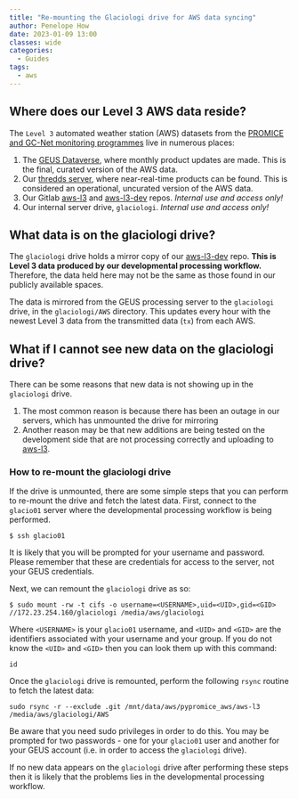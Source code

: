 ```yaml
---
title: "Re-mounting the Glaciologi drive for AWS data syncing"
author: Penelope How
date: 2023-01-09 13:00
classes: wide
categories:
  - Guides
tags: 
  - aws
---
```


## Where does our Level 3 AWS data reside?

The `Level 3` automated weather station (AWS) datasets from the [PROMICE and GC-Net monitoring programmes](https://promice.org) live in numerous places:

1. The [GEUS Dataverse](https://dataverse.geus.dk/dataverse/AWS), where monthly product updates are made. This is the final, curated version of the AWS data. 
2. Our [thredds server](https://thredds.geus.dk), where near-real-time products can be found. This is considered an operational, uncurated version of the AWS data.
3. Our Gitlab [aws-l3](https://geusgitlab.geus.dk/glaciology-and-climate/promice/aws-l3) and [aws-l3-dev](https://geusgitlab.geus.dk/glaciology-and-climate/promice/aws-l3-dev) repos. *Internal use and access only!*
4. Our internal server drive, `glaciologi`. *Internal use and access only!*


## What data is on the glaciologi drive?

The `glaciologi` drive holds a mirror copy of our [aws-l3-dev](https://geusgitlab.geus.dk/glaciology-and-climate/promice/aws-l3-dev) repo. **This is Level 3 data produced by our developmental processing workflow.** Therefore, the data held here may not be the same as those found in our publicly available spaces. 

The data is mirrored from the GEUS processing server to the `glaciologi` drive, in the `glaciologi/AWS` directory. This updates every hour with the newest Level 3 data from the transmitted data (`tx`) from each AWS. 


## What if I cannot see new data on the glaciologi drive?

There can be some reasons that new data is not showing up in the `glaciologi` drive.

1. The most common reason is because there has been an outage in our servers, which has unmounted the drive for mirroring
2. Another reason may be that new additions are being tested on the development side that are not processing correctly and uploading to [aws-l3](https://geusgitlab.geus.dk/glaciology-and-climate/promice/aws-l3).


### How to re-mount the glaciologi drive

If the drive is unmounted, there are some simple steps that you can perform to re-mount the drive and fetch the latest data. First, connect to the `glacio01` server where the developmental processing workflow is being performed.

```
$ ssh glacio01
```

It is likely that you will be prompted for your username and password. Please remember that these are credentials for access to the server, not your GEUS credentials.

Next, we can remount the `glaciologi` drive as so:

```
$ sudo mount -rw -t cifs -o username=<USERNAME>,uid=<UID>,gid=<GID> //172.23.254.160/glaciologi /media/aws/glaciologi
```

Where `<USERNAME>` is your `glacio01` username, and `<UID>` and `<GID>` are the identifiers associated with your username and your group. If you do not know the `<UID>` and `<GID>` then you can look them up with this command:

```
id
```

Once the `glaciologi` drive is remounted, perform the following `rsync` routine to fetch the latest data:

```
sudo rsync -r --exclude .git /mnt/data/aws/pypromice_aws/aws-l3 /media/aws/glaciologi/AWS
```

Be aware that you need sudo privileges in order to do this. You may be prompted for two passwords - one for your `glacio01` user and another for your GEUS account (i.e. in order to access the `glaciologi` drive).

If no new data appears on the `glaciologi` drive after performing these steps then it is likely that the problems lies in the developmental processing workflow.

